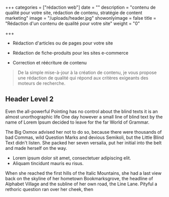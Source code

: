 +++
categories = ["rédaction web"]
date = ""
description = "contenu de qualité pour votre site, rédaction de contenu, stratégie de content marketing"
image = "/uploads/header.jpg"
showonlyimage = false
title = "Rédaction d'un contenu de qualité pour votre site"
weight = "0"

+++
<!--more-->

* Rédaction d'articles ou de pages pour votre site


* Rédaction de fiche-produits pour les sites e-commerce
* Correction et réécriture de contenu

> De la simple mise-à-jour à la création de contenu, je vous propose une rédaction de qualité qui répond aux critères exigeants des moteurs de recherche. 

## Header Level 2

Even the all-powerful Pointing has no control about the blind texts it is an almost unorthographic life One day however a small line of blind text by the name of Lorem Ipsum decided to leave for the far World of Grammar.

The Big Oxmox advised her not to do so, because there were thousands of bad Commas, wild Question Marks and devious Semikoli, but the Little Blind Text didn't listen. She packed her seven versalia, put her initial into the belt and made herself on the way.

* Lorem ipsum dolor sit amet, consectetuer adipiscing elit.
* Aliquam tincidunt mauris eu risus.

When she reached the first hills of the Italic Mountains, she had a last view back on the skyline of her hometown Bookmarksgrove, the headline of Alphabet Village and the subline of her own road, the Line Lane. Pityful a rethoric question ran over her cheek, then